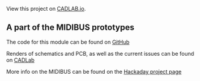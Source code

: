 View this project on [CADLAB.io](https://cadlab.io/project/25235). 

<h2> A part of the MIDIBUS prototypes </h2>

<p>
The code for this module can be found on  
<a href="https://github.com/GuavTek/MIDIBUS_CV16">
			  GitHub
		  </a>
</p>

<p> 
Renders of schematics and PCB, as well as the current issues can be found on 
<a href="https://cadlab.io/projects/midibus-cv16">
			  CADLab
		  </a>

</p>

<p> 
More info on the MIDIBUS can be found on the 
<a href="https://hackaday.io/project/182092-midibus">
			  Hackaday project page
		  </a>

</p>